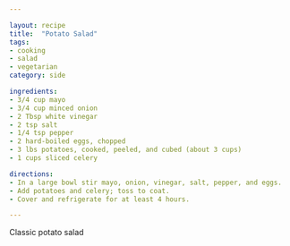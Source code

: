```yaml
---

layout: recipe
title:  "Potato Salad"
tags: 
- cooking
- salad
- vegetarian
category: side

ingredients:
- 3/4 cup mayo
- 3/4 cup minced onion
- 2 Tbsp white vinegar
- 2 tsp salt
- 1/4 tsp pepper
- 2 hard-boiled eggs, chopped
- 3 lbs potatoes, cooked, peeled, and cubed (about 3 cups)
- 1 cups sliced celery

directions:
- In a large bowl stir mayo, onion, vinegar, salt, pepper, and eggs. 
- Add potatoes and celery; toss to coat. 
- Cover and refrigerate for at least 4 hours.

---
```


Classic potato salad